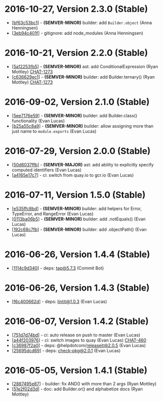 # 2016-10-27, Version 2.3.0 (Stable)

* [[bf63c53bc1](https://git.help.com/common-backend/build-ast/commit/bf63c53bc1)] - **(SEMVER-MINOR)** builder: add `Builder.object` (Anna Henningsen)
* [[3eb94c401f](https://git.help.com/common-backend/build-ast/commit/3eb94c401f)] - gitignore: add node_modules (Anna Henningsen)

# 2016-10-21, Version 2.2.0 (Stable)

* [[5a12253fb5](https://git.help.com/common-backend/build-ast/commit/5a12253fb5)] - **(SEMVER-MINOR)** ast: add ConditionalExpression (Ryan Mottley) [CHAT-1273](https://helpdotcom.atlassian.net/browse/CHAT-1273)
* [[c636629ec1](https://git.help.com/common-backend/build-ast/commit/c636629ec1)] - **(SEMVER-MINOR)** builder: add Builder.ternary() (Ryan Mottley) [CHAT-1273](https://helpdotcom.atlassian.net/browse/CHAT-1273)

# 2016-09-02, Version 2.1.0 (Stable)

* [[5ee7176e59](https://git.help.com/common-backend/build-ast/commit/5ee7176e59)] - **(SEMVER-MINOR)** builder: add Builder.class() functionality (Evan Lucas)
* [[b25a55c8a9](https://git.help.com/common-backend/build-ast/commit/b25a55c8a9)] - **(SEMVER-MINOR)** builder: allow assigning more than just name to `module.exports` (Evan Lucas)

# 2016-07-29, Version 2.0.0 (Stable)

* [[50d6037ffb](https://git.help.com/common-backend/build-ast/commit/50d6037ffb)] - **(SEMVER-MAJOR)** ast: add ability to explicitly specify computed identifiers (Evan Lucas)
* [[a4165e17c7](https://git.help.com/common-backend/build-ast/commit/a4165e17c7)] - ci: switch from quay.io to gcr.io (Evan Lucas)

# 2016-07-11, Version 1.5.0 (Stable)

* [[e535ffc8bd](https://git.help.com/common-backend/build-ast/commit/e535ffc8bd)] - **(SEMVER-MINOR)** builder: add helpers for Error, TypeError, and RangeError (Evan Lucas)
* [[0113ba06b5](https://git.help.com/common-backend/build-ast/commit/0113ba06b5)] - **(SEMVER-MINOR)** builder: add .notEquals() (Evan Lucas)
* [[192c68c7fb](https://git.help.com/common-backend/build-ast/commit/192c68c7fb)] - **(SEMVER-MINOR)** builder: add .objectPath() (Evan Lucas)

# 2016-06-26, Version 1.4.4 (Stable)

* [[1114c9d340](https://git.help.com/common-backend/build-ast/commit/1114c9d340)] - deps: tap@5.7.3 (Commit Bot)

# 2016-06-26, Version 1.4.3 (Stable)

* [[f6c400662d](https://git.help.com/common-backend/build-ast/commit/f6c400662d)] - deps: lintit@1.0.3 (Evan Lucas)

# 2016-06-07, Version 1.4.2 (Stable)

* [[751d7d74bd](https://git.help.com/common-backend/build-ast/commit/751d7d74bd)] - ci: auto release on push to master (Evan Lucas)
* [[a44f203976](https://git.help.com/common-backend/build-ast/commit/a44f203976)] - ci: switch images to quay (Evan Lucas) [CHAT-460](https://helpdotcom.atlassian.net/browse/CHAT-460)
* [[c36987f2a0](https://git.help.com/common-backend/build-ast/commit/c36987f2a0)] - deps: @helpdotcom/releaseit@2.0.5 (Evan Lucas)
* [[25695dcd69](https://git.help.com/common-backend/build-ast/commit/25695dcd69)] - deps: check-pkg@2.0.1 (Evan Lucas)

# 2016-05-05, Version 1.4.1 (Stable)

* [[2887495e87](https://git.help.com/common-backend/build-ast/commit/2887495e87)] - builder: fix AND() with more than 2 args (Ryan Mottley)
* [[51e2f02d3d](https://git.help.com/common-backend/build-ast/commit/51e2f02d3d)] - doc: add Builder.or() and alphabetize docs (Ryan Mottley)
